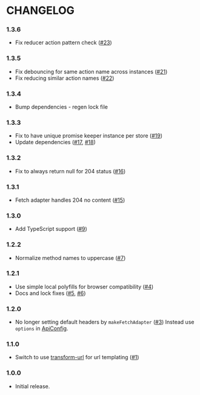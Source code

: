 # CHANGELOG

### 1.3.6

- Fix reducer action pattern check ([#23])

### 1.3.5

- Fix debouncing for same action name across instances ([#21])
- Fix reducing similar action names ([#22])

### 1.3.4

- Bump dependencies - regen lock file

### 1.3.3

- Fix to have unique promise keeper instance per store ([#19])
- Update dependencies ([#17], [#18])

### 1.3.2

- Fix to always return null for 204 status ([#16])

### 1.3.1

- Fetch adapter handles 204 no content ([#15])

### 1.3.0

- Add TypeScript support ([#9])

### 1.2.2

- Normalize method names to uppercase ([#7])

### 1.2.1

- Use simple local polyfills for browser compatibility ([#4])
- Docs and lock fixes ([#5], [#6])

### 1.2.0

- No longer setting default headers by `makeFetchAdapter` ([#3])
  Instead use `options` in [ApiConfig].

### 1.1.0

- Switch to use [transform-url] for url templating ([#1])

### 1.0.0

- Initial release.


[#1]:https://github.com/godaddy/reduxful/pull/1
[#3]:https://github.com/godaddy/reduxful/pull/3
[#4]:https://github.com/godaddy/reduxful/pull/4
[#5]:https://github.com/godaddy/reduxful/pull/5
[#6]:https://github.com/godaddy/reduxful/pull/6
[#7]:https://github.com/godaddy/reduxful/pull/7
[#9]:https://github.com/godaddy/reduxful/pull/9
[#15]:https://github.com/godaddy/reduxful/pull/15
[#16]:https://github.com/godaddy/reduxful/pull/16
[#17]:https://github.com/godaddy/reduxful/pull/17
[#18]:https://github.com/godaddy/reduxful/pull/18
[#19]:https://github.com/godaddy/reduxful/pull/19
[#21]:https://github.com/godaddy/reduxful/pull/21
[#22]:https://github.com/godaddy/reduxful/pull/22
[#23]:https://github.com/godaddy/reduxful/pull/23
[transform-url]:https://github.com/godaddy/transform-url#readme
[ApiConfig]:https://github.com/godaddy/reduxful/blob/master/docs/api.md#apiconfig--object
